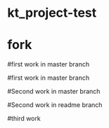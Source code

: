 # kt_project-test

# fork

#first work in master branch

#first work in master branch

#Second work in master branch

#Second work in readme branch

#third work